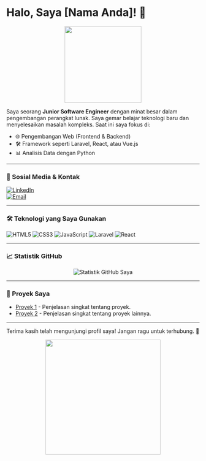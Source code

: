 # Halo, Saya [Nama Anda]! 👋

<div align="center">
  <img src="https://media.giphy.com/media/3o7abKhOpu0NwenH3O/giphy.gif" width="200">
</div>

Saya seorang **Junior Software Engineer** dengan minat besar dalam pengembangan perangkat lunak. Saya gemar belajar teknologi baru dan menyelesaikan masalah kompleks. Saat ini saya fokus di:

- 🌐 Pengembangan Web (Frontend & Backend)
- 🛠️ Framework seperti Laravel, React, atau Vue.js
- 📊 Analisis Data dengan Python

---

### 🔗 Sosial Media & Kontak
[![LinkedIn](https://img.shields.io/badge/-LinkedIn-blue?logo=linkedin&style=flat-square)](https://linkedin.com/in/username)  
[![Email](https://img.shields.io/badge/-Email-D14836?logo=gmail&style=flat-square&logoColor=white)](mailto:emailanda@example.com)

---

### 🛠️ Teknologi yang Saya Gunakan
![HTML5](https://img.shields.io/badge/-HTML5-E34F26?logo=html5&logoColor=white&style=flat)
![CSS3](https://img.shields.io/badge/-CSS3-1572B6?logo=css3&logoColor=white&style=flat)
![JavaScript](https://img.shields.io/badge/-JavaScript-F7DF1E?logo=javascript&logoColor=black&style=flat)
![Laravel](https://img.shields.io/badge/-Laravel-FF2D20?logo=laravel&logoColor=white&style=flat)
![React](https://img.shields.io/badge/-React-61DAFB?logo=react&logoColor=white&style=flat)

---

### 📈 Statistik GitHub
<p align="center">
  <img src="https://github-readme-stats.vercel.app/api?username=rizky04&show_icons=true&theme=radical" alt="Statistik GitHub Saya">
</p>

---

### 🎯 Proyek Saya
- [Proyek 1](https://github.com/proyek1) - Penjelasan singkat tentang proyek.
- [Proyek 2](https://github.com/proyek2) - Penjelasan singkat tentang proyek lainnya.

---

Terima kasih telah mengunjungi profil saya! Jangan ragu untuk terhubung. 🚀

<div align="center">
  <img src="https://media.giphy.com/media/L8K62iTDkzGX6/giphy.gif" width="300">
</div>
